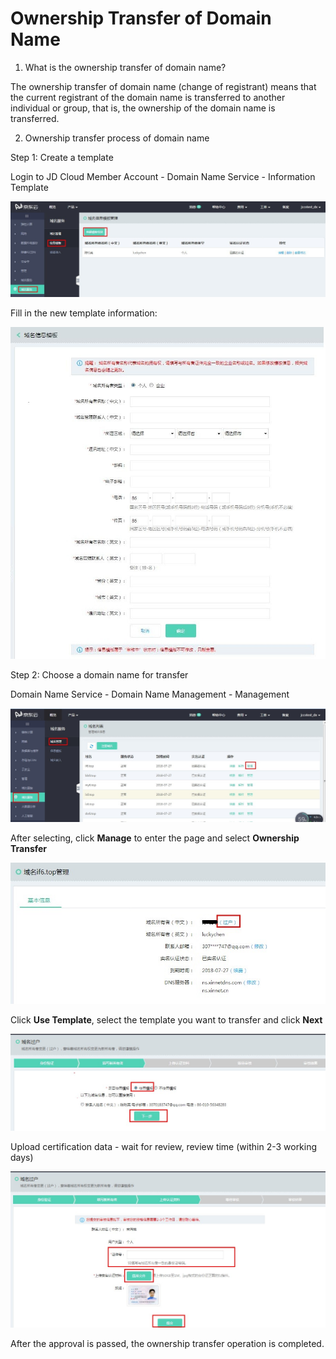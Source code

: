# Ownership Transfer of Domain Name

1. What is the ownership transfer of domain name?

The ownership transfer of domain name (change of registrant) means that the current registrant of the domain name is transferred to another individual or group, that is, the ownership of the domain name is transferred.

2. Ownership transfer process of domain name

Step 1: Create a template

Login to JD Cloud Member Account - Domain Name Service - Information Template

![image](https://github.com/jdcloudcom/cn/blob/edit/documentation/Domain-Name-&-License/Image-Domain/guohu1.jpg)

Fill in the new template information:

![image](https://github.com/jdcloudcom/cn/blob/edit/documentation/Domain-Name-&-License/Image-Domain/guohu2.jpg)

Step 2: Choose a domain name for transfer

Domain Name Service - Domain Name Management - Management

![image](https://github.com/jdcloudcom/cn/blob/edit/documentation/Domain-Name-&-License/Image-Domain/guohu3.jpg)

After selecting, click **Manage** to enter the page and select **Ownership Transfer**

![image](https://github.com/jdcloudcom/cn/blob/edit/documentation/Domain-Name-&-License/Image-Domain/guohu4.jpg)

Click **Use Template**, select the template you want to transfer and click **Next**

![image](https://github.com/jdcloudcom/cn/blob/edit/documentation/Domain-Name-&-License/Image-Domain/guohu5.jpg)
 
Upload certification data - wait for review, review time (within 2-3 working days)

![image](https://github.com/jdcloudcom/cn/blob/edit/documentation/Domain-Name-&-License/Image-Domain/guohu6.jpg)
 
After the approval is passed, the ownership transfer operation is completed.





